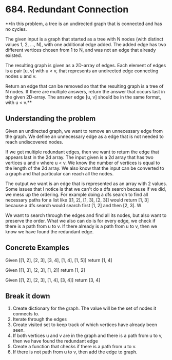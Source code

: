 # 684. Redundant Connection #

**In this problem, a tree is an undirected graph that is connected and has no cycles.

The given input is a graph that started as a tree with N nodes (with distinct values 1, 2, ..., N), with one additional edge added. The added edge has two different vertices chosen from 1 to N, and was not an edge that already existed.

The resulting graph is given as a 2D-array of edges. Each element of edges is a pair [u, v] with u < v, that represents an undirected edge connecting nodes u and v.

Return an edge that can be removed so that the resulting graph is a tree of N nodes. If there are multiple answers, return the answer that occurs last in the given 2D-array. The answer edge [u, v] should be in the same format, with u < v.**

## Understanding the problem ##

Given an undirected graph, we want to remove an unnecessary edge from the graph. We define an unnecessary edge as a edge that is not needed to reach undiscovered nodes.

If we get multiple redundant edges, then we want to return the edge that appears last in the 2d array. The input given is a 2d array that has two vertices u and v where u < v. We know the number of vertices is equal to the length of the 2d array. We also know that the input can be converted to a graph and that particular can reach all the nodes.

The output we want is an edge that is represented as an array with 2 values. Some issues that I notice is that we can't do a dfs search because if we did, we mess up the ordering. For example doing a dfs search to find all necessary paths for a list like [[1, 2], [1, 3], [2, 3]] would return [1, 3] because a dfs search would search first [1, 2] and then [2, 3]. W

We want to search through the edges and find all its nodes, but also want to preserve the order. What we also can do is for every edge, we check if there is a path from u to v. If there already is a path from u to v, then we know we have found the redundant edge.

## Concrete Examples ##

Given [[1, 2], [2, 3], [3, 4], [1, 4], [1, 5]]
return [1, 4]

Given [[1, 3], [2, 3], [1, 2]]
return [1, 2]

Given [[1, 2], [2, 3], [1, 4], [3, 4]]
return [3, 4]

## Break it down ##

1. Create dictionary for the graph. The value will be the set of nodes it connects to.
2. Iterate through the edges
3. Create visited set to keep track of which vertices have already been seen.
4. If both vertices u and v are in the graph and there is a path from u to v, then we have found the redundant edge
5. Create a function that checks if there is a path from u to v.
6. If there is not path from u to v, then add the edge to graph.
